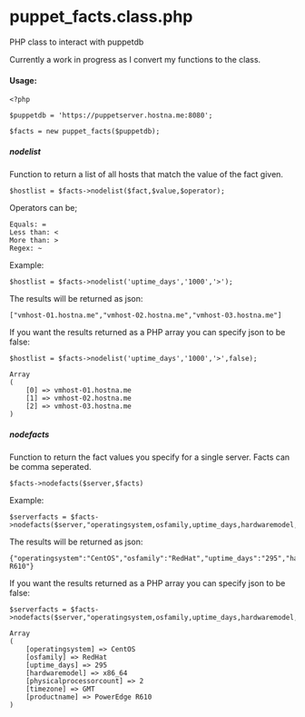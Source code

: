 puppet_facts.class.php
======================

PHP class to interact with puppetdb

Currently a work in progress as I convert my functions to the class.

#### Usage:

    <?php

    $puppetdb = 'https://puppetserver.hostna.me:8080';

    $facts = new puppet_facts($puppetdb);


##### nodelist

Function to return a list of all hosts that match the value of the fact given.

    $hostlist = $facts->nodelist($fact,$value,$operator);

Operators can be;

    Equals: =
    Less than: <
    More than: >
    Regex: ~

Example:

    $hostlist = $facts->nodelist('uptime_days','1000','>');

The results will be returned as json:

    ["vmhost-01.hostna.me","vmhost-02.hostna.me","vmhost-03.hostna.me"]

If you want the results returned as a PHP array you can specify json to be false:

    $hostlist = $facts->nodelist('uptime_days','1000','>',false);

    Array
    (
        [0] => vmhost-01.hostna.me
        [1] => vmhost-02.hostna.me
        [2] => vmhost-03.hostna.me
    )

##### nodefacts

Function to return the fact values you specify for a single server. Facts can be comma seperated.

    $facts->nodefacts($server,$facts)

Example:

    $serverfacts = $facts->nodefacts($server,"operatingsystem,osfamily,uptime_days,hardwaremodel,physicalprocessorcount,timezone,productname");

The results will be returned as json:

    {"operatingsystem":"CentOS","osfamily":"RedHat","uptime_days":"295","hardwaremodel":"x86_64","physicalprocessorcount":"2","timezone":"GMT","productname":"PowerEdge R610"}

If you want the results returned as a PHP array you can specify json to be false:

    $serverfacts = $facts->nodefacts($server,"operatingsystem,osfamily,uptime_days,hardwaremodel,physicalprocessorcount,timezone,productname",false);

    Array
    (
        [operatingsystem] => CentOS
        [osfamily] => RedHat
        [uptime_days] => 295
        [hardwaremodel] => x86_64
        [physicalprocessorcount] => 2
        [timezone] => GMT
        [productname] => PowerEdge R610
    )

